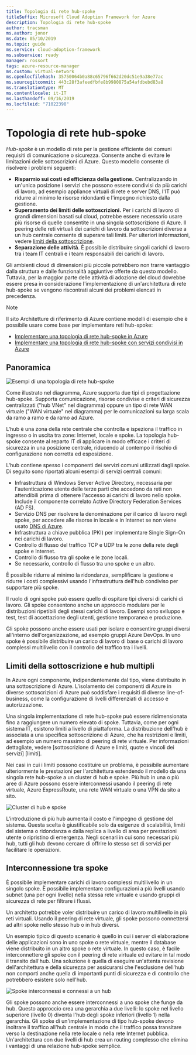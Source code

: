 ```yaml
---
title: Topologia di rete hub-spoke
titleSuffix: Microsoft Cloud Adoption Framework for Azure
description: Topologia di rete hub-spoke
author: tracsman
ms.author: jonor
ms.date: 05/10/2019
ms.topic: guide
ms.service: cloud-adoption-framework
ms.subservice: ready
manager: rossort
tags: azure-resource-manager
ms.custom: virtual-network
ms.openlocfilehash: 35750064b0a88c65796f662d20dc51e9a38e77ac
ms.sourcegitcommit: 443c28f3afeedfbfe8b9980875a54afdbebd83a8
ms.translationtype: MT
ms.contentlocale: it-IT
ms.lasthandoff: 09/16/2019
ms.locfileid: "71022398"
---
```

# <a name="hub-and-spoke-network-topology"></a>Topologia di rete hub-spoke

*Hub-spoke* è un modello di rete per la gestione efficiente dei comuni requisiti di comunicazione o sicurezza. Consente anche di evitare le limitazioni delle sottoscrizioni di Azure. Questo modello consente di risolvere i problemi seguenti:

- **Risparmio sui costi ed efficienza della gestione.** Centralizzando in un'unica posizione i servizi che possono essere condivisi da più carichi di lavoro, ad esempio appliance virtuali di rete e server DNS, l'IT può ridurre al minimo le risorse ridondanti e l'impegno richiesto dalla gestione.
- **Superamento dei limiti delle sottoscrizioni.** Per i carichi di lavoro di grandi dimensioni basati sul cloud, potrebbe essere necessario usare più risorse di quelle consentite in una singola sottoscrizione di Azure. Il peering delle reti virtuali dei carichi di lavoro da sottoscrizioni diverse a un hub centrale consente di superare tali limiti. Per ulteriori informazioni, vedere [limiti della sottoscrizione](https://docs.microsoft.com/azure/azure-subscription-service-limits).
- **Separazione delle attività**. È possibile distribuire singoli carichi di lavoro tra i team IT centrali e i team responsabili dei carichi di lavoro.

Gli ambienti cloud di dimensioni più piccole potrebbero non trarre vantaggio dalla struttura e dalle funzionalità aggiuntive offerte da questo modello. Tuttavia, per la maggior parte delle attività di adozione del cloud dovrebbe essere presa in considerazione l'implementazione di un'architettura di rete hub-spoke se vengono riscontrati alcuni dei problemi elencati in precedenza.

> [!NOTE]
> Il sito Architetture di riferimento di Azure contiene modelli di esempio che è possibile usare come base per implementare reti hub-spoke:
>
> - [Implementare una topologia di rete hub-spoke in Azure](https://docs.microsoft.com/azure/architecture/reference-architectures/hybrid-networking/hub-spoke)
> - [Implementare una topologia di rete hub-spoke con servizi condivisi in Azure](https://docs.microsoft.com/azure/architecture/reference-architectures/hybrid-networking/shared-services)

## <a name="overview"></a>Panoramica

![Esempi di una topologia di rete hub-spoke][1]

Come illustrato nel diagramma, Azure supporta due tipi di progettazione hub-spoke. Supporta comunicazione, risorse condivise e criteri di sicurezza centralizzati ("hub VNet" nel diagramma) oppure un tipo di rete WAN virtuale ("WAN virtuale" nel diagramma) per le comunicazioni su larga scala da ramo a ramo e da ramo ad Azure.

L'hub è una zona della rete centrale che controlla e ispeziona il traffico in ingresso o in uscita tra zone: Internet, locale e spoke. La topologia hub-spoke consente al reparto IT di applicare in modo efficace i criteri di sicurezza in una posizione centrale, riducendo al contempo il rischio di configurazione non corretta ed esposizione.

L'hub contiene spesso i componenti dei servizi comuni utilizzati dagli spoke. Di seguito sono riportati alcuni esempi di servizi centrali comuni:

- Infrastruttura di Windows Server Active Directory, necessaria per l'autenticazione utente delle terze parti che accedono da reti non attendibili prima di ottenere l'accesso ai carichi di lavoro nello spoke. Include il componente correlato Active Directory Federation Services (AD FS).
- Servizio DNS per risolvere la denominazione per il carico di lavoro negli spoke, per accedere alle risorse in locale e in Internet se non viene usato [DNS di Azure](https://docs.microsoft.com/azure/dns/dns-overview).
- Infrastruttura a chiave pubblica (PKI) per implementare Single Sign-On nei carichi di lavoro.
- Controllo di flusso del traffico TCP e UDP tra le zone della rete degli spoke e Internet.
- Controllo di flusso tra gli spoke e le zone locali.
- Se necessario, controllo di flusso tra uno spoke e un altro.

È possibile ridurre al minimo la ridondanza, semplificare la gestione e ridurre i costi complessivi usando l'infrastruttura dell'hub condiviso per supportare più spoke.

Il ruolo di ogni spoke può essere quello di ospitare tipi diversi di carichi di lavoro. Gli spoke consentono anche un approccio modulare per le distribuzioni ripetibili degli stessi carichi di lavoro. Esempi sono sviluppo e test, test di accettazione degli utenti, gestione temporanea e produzione.

Gli spoke possono anche essere usati per isolare e consentire gruppi diversi all'interno dell'organizzazione, ad esempio gruppi Azure DevOps. In uno spoke è possibile distribuire un carico di lavoro di base o carichi di lavoro complessi multilivello con il controllo del traffico tra i livelli.

## <a name="subscription-limits-and-multiple-hubs"></a>Limiti della sottoscrizione e hub multipli

In Azure ogni componente, indipendentemente dal tipo, viene distribuito in una sottoscrizione di Azure. L'isolamento dei componenti di Azure in diverse sottoscrizioni di Azure può soddisfare i requisiti di diverse line-of-business, come la configurazione di livelli differenziati di accesso e autorizzazione.

Una singola implementazione di rete hub-spoke può essere ridimensionata fino a raggiungere un numero elevato di spoke. Tuttavia, come per ogni sistema IT, esistono limiti a livello di piattaforma. La distribuzione dell'hub è associata a una specifica sottoscrizione di Azure, che ha restrizioni e limiti, ad esempio un numero massimo di peering di rete virtuale. Per informazioni dettagliate, vedere [sottoscrizione di Azure e limiti, quote e vincoli dei servizi] [limiti].

Nei casi in cui i limiti possono costituire un problema, è possibile aumentare ulteriormente le prestazioni per l'architettura estendendo il modello da una singola rete hub-spoke a un cluster di hub e spoke. Più hub in una o più aree di Azure possono essere interconnessi usando il peering di rete virtuale, Azure ExpressRoute, una rete WAN virtuale o una VPN da sito a sito.

![Cluster di hub e spoke][2]

L'introduzione di più hub aumenta il costo e l'impegno di gestione del sistema. Questa scelta è giustificabile solo da esigenze di scalabilità, limiti del sistema o ridondanza e dalla replica a livello di area per prestazioni utente o ripristino di emergenza. Negli scenari in cui sono necessari più hub, tutti gli hub devono cercare di offrire lo stesso set di servizi per facilitare le operazioni.

## <a name="interconnection-between-spokes"></a>Interconnessione tra spoke

È possibile implementare carichi di lavoro complessi multilivello in un singolo spoke. È possibile implementare configurazioni a più livelli usando subnet (una per ogni livello) nella stessa rete virtuale e usando gruppi di sicurezza di rete per filtrare i flussi.

Un architetto potrebbe voler distribuire un carico di lavoro multilivello in più reti virtuali. Usando il peering di rete virtuale, gli spoke possono connettersi ad altri spoke nello stesso hub o in hub diversi.

Un esempio tipico di questo scenario è quello in cui i server di elaborazione delle applicazioni sono in uno spoke o rete virtuale, mentre il database viene distribuito in un altro spoke o rete virtuale. In questo caso, è facile interconnettere gli spoke con il peering di rete virtuale ed evitare in tal modo il transito dall'hub. Una soluzione è quella di eseguire un'attenta revisione dell'architettura e della sicurezza per assicurarsi che l'esclusione dell'hub non comporti anche quella di importanti punti di sicurezza e di controllo che potrebbero esistere solo nell'hub.

![Spoke interconnessi e connessi a un hub][3]

Gli spoke possono anche essere interconnessi a uno spoke che funge da hub. Questo approccio crea una gerarchia a due livelli: lo spoke nel livello superiore (livello 0) diventa l'hub degli spoke inferiori (livello 1) nella gerarchia. Gli spoke di un'implementazione di tipo hub-spoke devono inoltrare il traffico all'hub centrale in modo che il traffico possa transitare verso la destinazione nella rete locale o nella rete Internet pubblica. Un'architettura con due livelli di hub crea un routing complesso che elimina i vantaggi di una relazione hub-spoke semplice.

<!-- images -->

[0]: ../../_images/azure-best-practices/network-redundant-equipment.png "Esempi di sovrapposizione di componenti"
[1]: ../../_images/azure-best-practices/network-hub-spoke-high-level.png "Esempio generale di hub e spoke"
[2]: ../../_images/azure-best-practices/network-hub-spokes-cluster.png "Cluster di hub e spoke"
[3]: ../../_images/azure-best-practices/network-spoke-to-spoke.png "Da spoke a spoke"
[4]: ../../_images/azure-best-practices/network-hub-spoke-block-level-diagram.png "Diagramma a blocchi di hub e spoke"
[5]: ../../_images/azure-best-practices/network-users-groups-subscriptions.png "Utenti, gruppi, sottoscrizioni e progetti"
[6]: ../../_images/azure-best-practices/network-infrastructure-high-level.png "Diagramma dell'infrastruttura generale"
[7]: ../../_images/azure-best-practices/network-high-level-perimeter-networks.png "Diagramma dell'infrastruttura generale"
[8]: ../../_images/azure-best-practices/network-vnet-peering-perimeter-networks.png "Peering di rete virtuale e reti perimetrali"
[9]: ../../_images/azure-best-practices/network-high-level-diagram-monitoring.png "Diagramma generale per il monitoraggio"
[10]: ../../_images/azure-best-practices/network-high-level-workloads.png "Diagramma generale per il carico di lavoro"

<!-- links -->

[PrivateDNS]: https://docs.microsoft.com/azure/dns/private-dns-overview
[VNetPeering]: https://docs.microsoft.com/azure/virtual-network/virtual-network-peering-overview
[user-defined-routes]: https://docs.microsoft.com/azure/virtual-network/virtual-networks-udr-overview
[RBAC]: https://docs.microsoft.com/azure/role-based-access-control/overview
[azure-ad]: https://docs.microsoft.com/azure/active-directory/active-directory-whatis
[VPN]: https://docs.microsoft.com/azure/vpn-gateway/vpn-gateway-about-vpngateways
[ExR]: https://docs.microsoft.com/azure/expressroute/expressroute-introduction
[ExRD]: https://docs.microsoft.com/azure/expressroute/expressroute-erdirect-about
[vWAN]: https://docs.microsoft.com/azure/virtual-wan/virtual-wan-about
[NVA]: https://docs.microsoft.com/azure/architecture/reference-architectures/dmz/nva-ha
[AzFW]: https://docs.microsoft.com/azure/firewall/overview
[SubMgmt]: ../../reference/azure-scaffold.md
[RGMgmt]: https://docs.microsoft.com/azure/azure-resource-manager/resource-group-overview
[DMZ]: https://docs.microsoft.com/azure/best-practices-network-security
[ALB]: https://docs.microsoft.com/azure/load-balancer/load-balancer-overview
[PIP]: https://docs.microsoft.com/azure/virtual-network/resource-groups-networking#public-ip-address
[AFD]: https://docs.microsoft.com/azure/frontdoor/front-door-overview
[AppGW]: https://docs.microsoft.com/azure/application-gateway/application-gateway-introduction
[WAF]: https://docs.microsoft.com/azure/application-gateway/application-gateway-web-application-firewall-overview
[Monitor]: https://docs.microsoft.com/azure/monitoring-and-diagnostics/
[ActLog]: https://docs.microsoft.com/azure/monitoring-and-diagnostics/monitoring-overview-activity-logs
[DiagLog]: https://docs.microsoft.com/azure/monitoring-and-diagnostics/monitoring-overview-of-diagnostic-logs
[nsg-log]: https://docs.microsoft.com/azure/virtual-network/virtual-network-nsg-manage-log
[OMS]: https://docs.microsoft.com/azure/operations-management-suite/operations-management-suite-overview
[NPM]: https://docs.microsoft.com/azure/log-analytics/log-analytics-network-performance-monitor
[NetWatch]: https://docs.microsoft.com/azure/network-watcher/network-watcher-monitoring-overview
[WebApps]: https://docs.microsoft.com/azure/app-service/
[HDI]: https://docs.microsoft.com/azure/hdinsight/hdinsight-hadoop-introduction
[EventHubs]: https://docs.microsoft.com/azure/event-hubs/event-hubs-what-is-event-hubs
[ServiceBus]: https://docs.microsoft.com/azure/service-bus-messaging/service-bus-messaging-overview
[traffic-manager]: https://docs.microsoft.com/azure/traffic-manager/traffic-manager-overview
